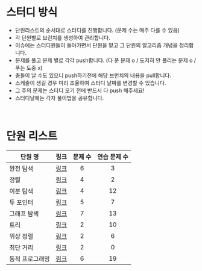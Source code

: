 
# 스터디 방식 

- 단원리스트의 순서대로 스터디를 진행합니다. (문제 수는 매주 다를 수 있음) 
- 각 단원별로 브런치를 생성하여 관리합니다. 
- 이슈에는 스터디원들이 돌아가면서 단원을 맡고 그 단원의 알고리즘 개념을 정리합니다.
- 문제를 풀고 문제 별로 각각 push합니다. (다 푼 문제 o / 도저히 안 풀리는 문제 o / 푸는 도중 x) 
- 충돌이 날 수도 있으니 push하기전에 해당 브런치의 내용을 pull합니다.
- 스케줄이 생길 경우 미리 조율하여 스터디 날짜를 변경할 수 있습니다. 
- 그 주의 문제는 스터디 오기 전에 반드시 다 push 해주세요! 
- 스터디날에는 각자 풀이법을 공유합니다.


<br>

# 단원 리스트

|단원 명|링크|문제 수|연습 문제 수|
|---|---:|:---:|:---:|
|완전 탐색|[링크](https://github.com/hyunjungkimm/Algorithm/tree/master/src/exhaustivesearch)|6|3|
|정렬|[링크](https://github.com/hyunjungkimm/Algorithm/tree/master/src/sorting)|4|2|
|이분 탐색|[링크](https://github.com/hyunjungkimm/Algorithm/tree/master/src/binaraysearch)|4|12|
|두 포인터|[링크](https://github.com/hyunjungkimm/Algorithm/tree/master/src/twopointer)|5|7|
|그래프 탐색|[링크](https://github.com/hyunjungkimm/Algorithm/tree/master/src/twopointer)|7|13|
|트리|[링크](https://github.com/hyunjungkimm/Algorithm/tree/master/src/tree)|2|10|
|위상 정렬|[링크](https://github.com/hyunjungkimm/Algorithm/tree/master/src/topologysort)|2|6|
|최단 거리|[링크](https://github.com/hyunjungkimm/Algorithm/tree/master/src/shortestpath)|2|0|
|동적 프로그래밍|[링크](https://github.com/hyunjungkimm/Algorithm/tree/master/src/dynamicprogramming)|6|19|
